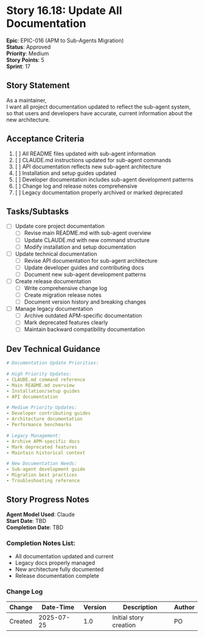 # Story 16.18: Update All Documentation

**Epic**: EPIC-016 (APM to Sub-Agents Migration)  
**Status**: Approved  
**Priority**: Medium  
**Story Points**: 5  
**Sprint**: 17  

## Story Statement

As a maintainer,  
I want all project documentation updated to reflect the sub-agent system,  
so that users and developers have accurate, current information about the new architecture.

## Acceptance Criteria

1. [ ] All README files updated with sub-agent information
2. [ ] CLAUDE.md instructions updated for sub-agent commands
3. [ ] API documentation reflects new sub-agent architecture
4. [ ] Installation and setup guides updated
5. [ ] Developer documentation includes sub-agent development patterns
6. [ ] Change log and release notes comprehensive
7. [ ] Legacy documentation properly archived or marked deprecated

## Tasks/Subtasks

- [ ] Update core project documentation
  - [ ] Revise main README.md with sub-agent overview
  - [ ] Update CLAUDE.md with new command structure
  - [ ] Modify installation and setup documentation
  
- [ ] Update technical documentation
  - [ ] Revise API documentation for sub-agent architecture
  - [ ] Update developer guides and contributing docs
  - [ ] Document new sub-agent development patterns
  
- [ ] Create release documentation
  - [ ] Write comprehensive change log
  - [ ] Create migration release notes
  - [ ] Document version history and breaking changes
  
- [ ] Manage legacy documentation
  - [ ] Archive outdated APM-specific documentation
  - [ ] Mark deprecated features clearly
  - [ ] Maintain backward compatibility documentation

## Dev Technical Guidance

```yaml
# Documentation Update Priorities:

# High Priority Updates:
- CLAUDE.md command reference
- Main README.md overview
- Installation/setup guides
- API documentation

# Medium Priority Updates:
- Developer contributing guides
- Architecture documentation
- Performance benchmarks

# Legacy Management:
- Archive APM-specific docs
- Mark deprecated features
- Maintain historical context

# New Documentation Needs:
- Sub-agent development guide
- Migration best practices
- Troubleshooting reference
```

## Story Progress Notes

**Agent Model Used**: Claude  
**Start Date**: TBD  
**Completion Date**: TBD  

### Completion Notes List:
- All documentation updated and current
- Legacy docs properly managed
- New architecture fully documented
- Release documentation complete

### Change Log

| Change | Date-Time | Version | Description | Author |
|--------|-----------|---------|-------------|---------|
| Created | 2025-07-25 | 1.0 | Initial story creation | PO |